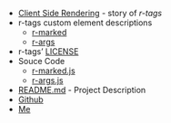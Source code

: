 
+ [Client Side Rendering](page.html?main=client-side-rendering.md) - story of *r-tags*
+ r-tags custom element descriptions
    - [r-marked](page.html?main=r-marked%2FREADME.md)
    - [r-args](page.html?main=r-args%2FREADME.md)
+ r-tags&rsquo; [LICENSE](page.html?main=LICENSE)
+ Souce Code
    - [r-marked.js](r-marked/r-marked.js)
    - [r-args.js](r-args/r-args.js)
+ [README.md](page.html?main=README.md) - Project Description
+ [Github](https://github.com/rsdoiel/r-tags)
+ [Me](http://rsdoiel.github.io)
